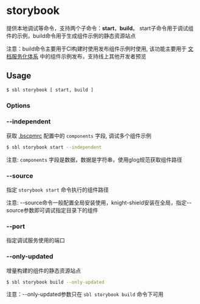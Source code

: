 # storybook

提供本地调试等命令，支持两个子命令：**start**，**build**。 start子命令用于调试组件的示例，build命令用于生成组件示例的静态资源站点

注意：build命令主要用于CI构建时使用发布组件示例时使用, 该功能主要用于 [文档服务化体系]() 中的组件示例发布，支持线上其他开发者预览

## Usage

```sh
$ sbl storybook [ start, build ]
```

### Options

### --independent

获取 [.bscpmrc]() 配置中的 `components` 字段, 调试多个组件示例

```sh
$ sbl storybook start --independent
```

注意: `components` 字段是数据，数据是字符串，使用glog规范获取组件路径

### --source

指定 `storybook start` 命令执行的组件路径

注意: --source命令一般配置全局安装使用，knight-shield安装在全局，指定--source参数即可调试指定目录下的组件

### --port

指定调试服务使用的端口

### --only-updated

增量构建的组件的静态资源站点

```sh
$ sbl storybook build --only-updated
```

注意：--only-updated参数只在 `sbl storybook build` 命令下可用
